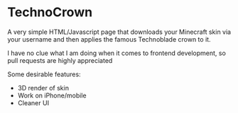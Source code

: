 # TechnoCrown

A very simple HTML/Javascript page that downloads your Minecraft skin via your username and then applies the famous Technoblade crown to it.

I have no clue what I am doing when it comes to frontend development, so pull requests are highly appreciated

Some desirable features:
- 3D render of skin
- Work on iPhone/mobile
- Cleaner UI
